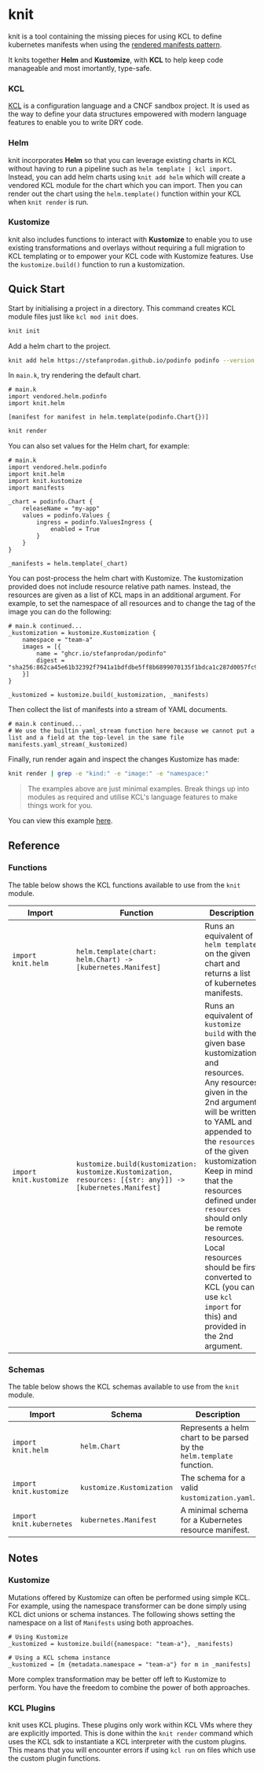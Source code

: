 # knit

knit is a tool containing the missing pieces for using KCL to define kubernetes manifests when using the [rendered manifests pattern](https://akuity.io/blog/the-rendered-manifests-pattern).

It knits together **Helm** and **Kustomize**, with **KCL** to help keep code manageable and most imortantly, type-safe.

### KCL

[KCL](https://www.kcl-lang.io/) is a configuration language and a CNCF sandbox project. It is used as the way to define your data structures empowered with modern language features to enable you to write DRY code.

### Helm

knit incorporates **Helm** so that you can leverage existing charts in KCL without having to run a pipeline such as `helm template | kcl import`. Instead, you can add helm charts using `knit add helm` which will create a vendored KCL module for the chart which you can import. Then you can render out the chart using the `helm.template()` function within your KCL when `knit render` is run.

### Kustomize

knit also includes functions to interact with **Kustomize** to enable you to use existing transformations and overlays without requiring a full migration to KCL templating or to empower your KCL code with Kustomize features. Use the `kustomize.build()` function to run a kustomization.

## Quick Start

Start by initialising a project in a directory. This command creates KCL module files just like `kcl mod init` does.
```sh
knit init
```

Add a helm chart to the project.
```sh
knit add helm https://stefanprodan.github.io/podinfo podinfo --version 6.7.1
```

In `main.k`, try rendering the default chart.
```kcl
# main.k
import vendored.helm.podinfo
import knit.helm

[manifest for manifest in helm.template(podinfo.Chart{})]

```

```sh
knit render
```

You can also set values for the Helm chart, for example:
```kcl
# main.k
import vendored.helm.podinfo
import knit.helm
import knit.kustomize
import manifests

_chart = podinfo.Chart {
    releaseName = "my-app"
    values = podinfo.Values {
        ingress = podinfo.ValuesIngress {
            enabled = True
        }
    }
}

_manifests = helm.template(_chart)
```

You can post-process the helm chart with Kustomize. The kustomization provided does not include resource relative path names. Instead, the resources are given as a list of KCL maps in an additional argument. For example, to set the namespace of all resources and to change the tag of the image you can do the following:
```kcl
# main.k continued...
_kustomization = kustomize.Kustomization {
    namespace = "team-a"
    images = [{
        name = "ghcr.io/stefanprodan/podinfo"
        digest = "sha256:862ca45e61b32392f7941a1bdfdbe5ff8b6899070135f1bdca1c287d0057fc94"
    }]
}

_kustomized = kustomize.build(_kustomization, _manifests)
```

Then collect the list of manifests into a stream of YAML documents.
```kcl
# main.k continued...
# We use the builtin yaml_stream function here because we cannot put a list and a field at the top-level in the same file
manifests.yaml_stream(_kustomized)

```

Finally, run render again and inspect the changes Kustomize has made:
```sh
knit render | grep -e "kind:" -e "image:" -e "namespace:"
```

> The examples above are just minimal examples. Break things up into modules as required and utilise KCL's language features to make things work for you.

You can view this example [here](example/).

## Reference

### Functions
The table below shows the KCL functions available to use from the `knit` module.

| Import | Function | Description |
| --- | --- | --- |
| `import knit.helm` | `helm.template(chart: helm.Chart) -> [kubernetes.Manifest]` | Runs an equivalent of `helm template` on the given chart and returns a list of kubernetes manifests. |
| `import knit.kustomize` | `kustomize.build(kustomization: kustomize.Kustomization, resources: [{str: any}]) -> [kubernetes.Manifest]` | Runs an equivalent of `kustomize build` with the given base kustomization and resources. Any resources given in the 2nd argument will be written to YAML and appended to the `resources` of the given kustomization. Keep in mind that the resources defined under `resources` should only be remote resources. Local resources should be first converted to KCL (you can use `kcl import` for this) and provided in the 2nd argument. |

### Schemas
The table below shows the KCL schemas available to use from the `knit` module.

| Import | Schema | Description |
| --- | --- | --- |
| `import knit.helm` | `helm.Chart` | Represents a helm chart to be parsed by the `helm.template` function. |
| `import knit.kustomize` | `kustomize.Kustomization` | The schema for a valid `kustomization.yaml`. |
| `import knit.kubernetes` | `kubernetes.Manifest` | A minimal schema for a Kubernetes resource manifest. |

## Notes

### Kustomize
Mutations offered by Kustomize can often be performed using simple KCL. For example, using the namespace transformer can be done simply using KCL dict unions or schema instances. The following shows setting the namespace on a list of `Manifests` using both approaches.
```kcl
# Using Kustomize
_kustomized = kustomize.build({namespace: "team-a"}, _manifests)

# Using a KCL schema instance
_kustomized = [m {metadata.namespace = "team-a"} for m in _manifests]
```
More complex transformation may be better off left to Kustomize to perform. You have the freedom to combine the power of both approaches.

### KCL Plugins
knit uses KCL plugins. These plugins only work within KCL VMs where they are explicitly imported. This is done within the `knit render` command which uses the KCL sdk to instantiate a KCL interpreter with the custom plugins. This means that you will encounter errors if using `kcl run` on files which use the custom plugin functions.
